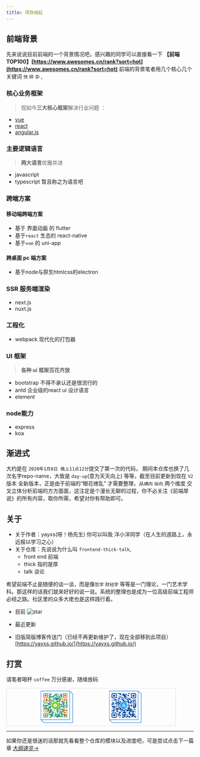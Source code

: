 ```yaml
---
title: 项目缘起
---
```


## 前端背景


先来说说目前前端的一个背景情况吧，感兴趣的同学可以直接看一下 **【前端TOP100】[https://www.awesomes.cn/rank?sort=hot](https://www.awesomes.cn/rank?sort=hot)**  前端的背景笔者用几个核心几个关键词 `快` `碎` `杂` ,

### 核心业务框架

>现如今**三大核心框架**解决行业问题 ：

- [vue](https://v3.vuejs.org/)
- [react](https://reactjs.org/)
- [angular.js](https://angular.io/)
### 主要逻辑语言

>**两大语言**优雅并进

- javascript
- typescript 暂且称之为语言吧

### 跨端方案

#### 移动端跨端方案

- 基于 界面动画 的 flutter
- 基于`react` 生态的 react-native
- 基于`vue` 的 uni-app

#### 跨桌面 pc 端方案

- 基于node与原生htmlcss的electron

### SSR 服务端渲染

 - next.js
 - nuxt.js
### 工程化

- webpack 现代化的打包器

### UI 框架

>**各种 ui 框架百花齐放**

- bootstrap 不得不承认还是很流行的
- antd 企业级的react ui 设计语言
- element
### node能力

 - express
 - koa
## 渐进式

大约是在 `2020年1月8日 晚上11点12分`提交了第一次的代码， 期间本仓库也换了几次名字repo-name，大致是 `day-up`(意为天天向上) 等等，截至目前更新到现在 `V2` 版本
全新版本，正是由于前端的“眼花缭乱” 才需要整理，从`横向` `纵向` 两个维度 交叉立体分析前端的方方面面，这注定是个漫长无聊的过程，你不必关注《前端厚说》的所有内容，取你所需，希望对你有帮助即可。

## 关于

- 关于作者：yayxs(呀！杨先生) 你可以叫我 洋小洋同学（在人生的道路上，永远报以学习之心）
- 关于仓库：先说说为什么叫 `frontend-thick-talk`,
    - front end 前端
    - thick 指的是厚
    - talk  谈论
  
希望前端不止是随便的谈一谈，而是像`哲学` `财经学` 等等是一门理论，一门艺术学科。那这样的话我们就来好好的说一说。系统的整理也是成为一位高级前端工程师必经之路。社区里的众多大佬也是这样践行着。

- 目前  ![star](https://img.shields.io/github/stars/yayxs/frontend-thick-talk?style=social)
- 最近更新 <update />

- 旧版简版博客传送门（已经不再更新维护了，现在全部移到此项目） [https://yayxs.github.io/](https://yayxs.github.io/)
## 打赏

请笔者喝杯 `coffee` 万分感谢，随缘放码

<div style="width:90%;height:100px;border:1px solid #ddd;display:flex;justify-content: space-evenly;
"> 
    <img src="../../assets/images/weixin.png" alt="" style="height:100px">
    <img src="../../assets/images/zhifubao.png" alt="" style="height:100px">

</div>

<hr />

如果你还是很迷的话那就先看看整个仓库的模块以及进度吧，可是尝试点击下一篇章 [大纲速览->](./quick_start.md)
